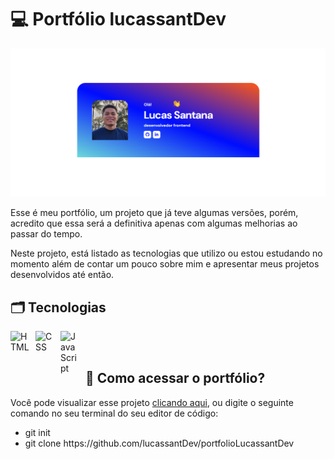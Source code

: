 # 💻 Portfólio lucassantDev

<img src="projetoPortfolio.png" alt="Imagem inicial do portfólio">

Esse é meu portfólio, um projeto que já teve algumas versões, porém, acredito que essa será a definitiva apenas com algumas melhorias ao passar do tempo.

Neste projeto, está listado as tecnologias que utilizo ou estou estudando no momento além de contar um pouco sobre mim e apresentar meus projetos desenvolvidos até então.


## 🗂 Tecnologias

<img 
    align="left" 
    alt="HTML"
    title="HTML" 
    width="30px" 
    style="padding-right: 10px;" 
    src="https://cdn.jsdelivr.net/gh/devicons/devicon@latest/icons/html5/html5-original.svg" 
/>

<img 
    align="left" 
    alt="CSS" 
    title="CSS"
    width="30px" 
    style="padding-right: 10px;" 
    src="https://cdn.jsdelivr.net/gh/devicons/devicon@latest/icons/css3/css3-original.svg" 
/>

<img 
    align="left" 
    alt="JavaScript" 
    title="JavaScript"
    width="30px" 
    style="padding-right: 10px;" 
    src="https://cdn.jsdelivr.net/gh/devicons/devicon@latest/icons/javascript/javascript-original.svg" 
/>
<br><br>
## 🧐 Como acessar o portfólio?

Você pode visualizar esse projeto <a href='https://portfolio-lucassantdev.vercel.app/'>clicando aqui</a>, ou digite o seguinte comando no seu terminal do seu editor de código:

<ul>
    <li>
        git init
    </li>
    <li>
        git clone https://github.com/lucassantDev/portfolioLucassantDev
    </li>
</ul>



